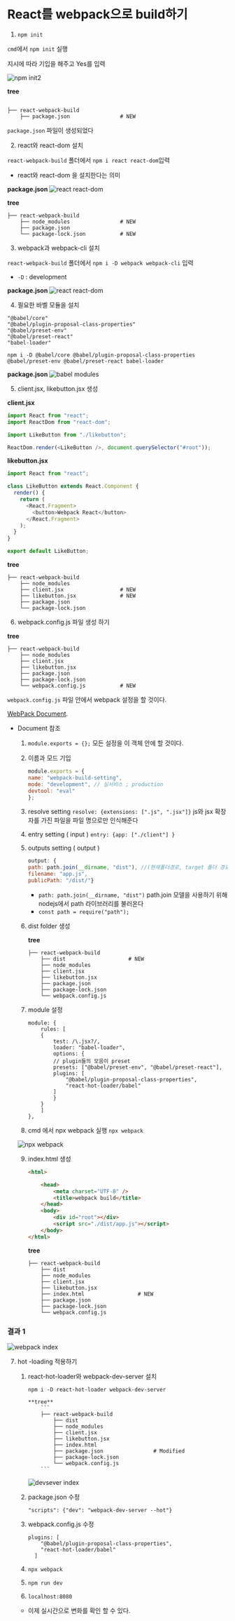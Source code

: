 # React를 webpack으로 build하기

1. `npm init`

`cmd`에서 `npm init` 실행

지시에 따라 기입을 해주고 Yes를 입력

![npm init2](./img/reactjs-webpack-build/npm-init2.PNG)

**tree**

```

├── react-webpack-build
    ├── package.json                # NEW

```

`package.json` 파일이 생성되었다

2. react와 react-dom 설치

`react-webpack-build` 폴더에서 `npm i react react-dom`입력

- react와 react-dom 을 설치한다는 의미

**package.json**
![react react-dom](./img/reactjs-webpack-build/react-react-dom.PNG)

**tree**

```
├── react-webpack-build
    ├── node_modules                # NEW
    ├── package.json
    └── package-lock.json           # NEW
```

3. webpack과 webpack-cli 설치

`react-webpack-build` 폴더에서 `npm i -D webpack webpack-cli` 입력

- `-D` : development

**package.json**
![react react-dom](./img/reactjs-webpack-build/webpack-webpack-cli.PNG)

4. 필요한 바벨 모듈을 설치

```
"@babel/core"
"@babel/plugin-proposal-class-properties"
"@babel/preset-env"
"@babel/preset-react"
"babel-loader"
```

`npm i -D @babel/core @babel/plugin-proposal-class-properties @babel/preset-env @babel/preset-react babel-loader`

**package.json**
![babel modules](./img/reactjs-webpack-build/bable-modules.PNG)

5. client.jsx, likebutton.jsx 생성

**client.jsx**

```javascript
import React from "react";
import ReactDom from "react-dom";

import LikeButton from "./likebutton";

ReactDom.render(<LikeButton />, document.querySelector("#root"));
```

**likebutton.jsx**

```javascript
import React from "react";

class LikeButton extends React.Component {
  render() {
    return (
      <React.Fragment>
        <button>Webpack React</button>
      </React.Fragment>
    );
  }
}

export default LikeButton;
```

**tree**

```
├── react-webpack-build
    ├── node_modules
    ├── client.jsx                  # NEW
    ├── likebutton.jsx              # NEW
    ├── package.json
    └── package-lock.json
```

6. webpack.config.js 파일 생성 하기

**tree**

```
├── react-webpack-build
    ├── node_modules
    ├── client.jsx
    ├── likebutton.jsx
    ├── package.json
    ├── package-lock.json
    └── webpack.config.js           # NEW
```

`webpack.config.js` 파일 안에서 webpack 설정을 할 것이다.

[WebPack Document](https://webpack.js.org/concepts/).

- Document 참조


    1) `module.exports = {};`
        모든 설정을 이 객체 안에 할 것이다.

    2) 이름과 모드 기입
        ```javascript
        module.exports = {
        name: "webpack-build-setting",
        mode: "development", // 실서비스 ; production
        devtool: "eval"
        };
        ```

    3) resolve setting
       `resolve: {extensions: [".js", ".jsx"]}`
        js와 jsx 확장자를 가진 파일을 파일 명으로만 인식해준다

    4) entry setting ( input )
       `entry: {app: ["./client"] }`

    5) outputs setting ( output )
        ```javascript
        output: {
        path: path.join(__dirname, "dist"), //(현재폴더경로, target 폴더 경로)
        filename: "app.js",
        publicPath: "/dist/"}
        ```
        - `path: path.join(__dirname, "dist")`
            path.join 모델을 사용하기 위해 nodejs에서 path 라이브러리를 불러온다
        - `const path = require("path");`

    6) dist folder 생성

        **tree**
        ```
        ├── react-webpack-build
            ├── dist                    # NEW
            ├── node_modules
            ├── client.jsx
            ├── likebutton.jsx
            ├── package.json
            ├── package-lock.json
            └── webpack.config.js
        ```

    7) module 설정

        ```
        module: {
            rules: [
            {
                test: /\.jsx?/,
                loader: "babel-loader",
                options: {
                // plugin들의 모음이 preset
                presets: ["@babel/preset-env", "@babel/preset-react"],
                plugins: [
                    "@babel/plugin-proposal-class-properties",
                    "react-hot-loader/babel"
                ]
                }
            }
            ]
        },
        ```


    8) cmd 에서 npx webpack 실행
        `npx webpack`

    ![npx webpack](./img/reactjs-webpack-build/npx-webpack.PNG)


    9) index.html 생성

        ```html
        <html>

            <head>
                <meta charset="UTF-8" />
                <title>webpack build</title>
            </head>
            <body>
                <div id="root"></div>
                <script src="./dist/app.js"></script>
            </body>
        </html>
        ```

        **tree**
        ```
        ├── react-webpack-build
            ├── dist
            ├── node_modules
            ├── client.jsx
            ├── likebutton.jsx
            ├── index.html                 # NEW
            ├── package.json
            ├── package-lock.json
            └── webpack.config.js
        ```

### 결과 1

![webpack index](./img/reactjs-webpack-build/index-webpack.PNG)

7.  hot -loading 적용하기

    1.  react-hot-loader와 webpack-dev-server 설치

        `npm i -D react-hot-loader webpack-dev-server`

            **tree**
                ```
                ├── react-webpack-build
                    ├── dist
                    ├── node_modules
                    ├── client.jsx
                    ├── likebutton.jsx
                    ├── index.html
                    ├── package.json                # Modified
                    ├── package-lock.json
                    └── webpack.config.js
                ```

        ![devsever index](./img/reactjs-webpack-build/devsever.PNG)

    2.  package.json 수정

        `"scripts": {"dev": "webpack-dev-server --hot"}`

    3.  webpack.config.js 수정

        ```
        plugins: [
            "@babel/plugin-proposal-class-properties",
            "react-hot-loader/babel"
          ]
        ```

    4.  `npx webpack`

    5.  `npm run dev`

    6.  `localhost:8080`

    - 이제 실시간으로 변화를 확인 할 수 있다.
